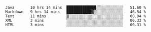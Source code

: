 <!--START_SECTION:waka-->
```text
Java       10 hrs 14 mins  █████████████░░░░░░░░░░░░   51.60 % 
Markdown   9 hrs 14 mins   ███████████▓░░░░░░░░░░░░░   46.54 % 
Text       11 mins         ▒░░░░░░░░░░░░░░░░░░░░░░░░   00.94 % 
XML        3 mins          ░░░░░░░░░░░░░░░░░░░░░░░░░   00.33 % 
HTML       3 mins          ░░░░░░░░░░░░░░░░░░░░░░░░░   00.31 % 
```
<!--END_SECTION:waka-->
